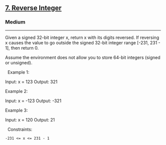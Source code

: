 <h2><a href="https://leetcode.com/problems/reverse-integer/description/">7. Reverse Integer</a></h2><h3>Medium</h3><hr>Given a signed 32-bit integer x, return x with its digits reversed. If reversing x causes the value to go outside the signed 32-bit integer range [-231, 231 - 1], then return 0.

Assume the environment does not allow you to store 64-bit integers (signed or unsigned).

 
Example 1:

Input: x = 123
Output: 321


Example 2:

Input: x = -123
Output: -321


Example 3:

Input: x = 120
Output: 21


 
Constraints:


	-231 <= x <= 231 - 1

